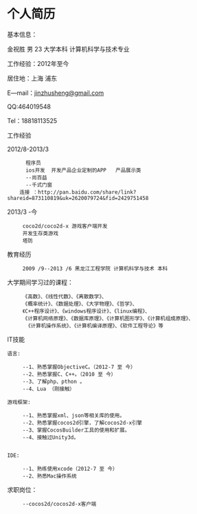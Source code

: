 个人简历
===========
基本信息：

 金祝胜  男  23  大学本科  计算机科学与技术专业 
 
 工作经验：2012年至今
 
 居住地：上海 浦东
 
 E—mail：jinzhusheng@gmail.com
 
 QQ:464019548
 
 Tel：18818113525
 
 工作经验
 
 2012/8-2013/3
 
          程序员
          ios开发  开发产品企业定制的APP   产品展示类
          --尚百益
          --千式门窗
        连接 ：http://pan.baidu.com/share/link?shareid=873110819&uk=2620079724&fid=2429751458
  
  
2013/3 -今

         coco2d/coco2d-x 游戏客户端开发
         开发生存类游戏
         塔防
         
教育经历

         2009 /9--2013 /6 黑龙江工程学院 计算机科学与技术 本科

大学期间学习过的课程：

         《高数》、《线性代数》、《离散数学》、
         《概率统计》、《数据处理》、《大学物理》、《哲学》、
         《C++程序设计》、《windows程序设计》、《linux编程》、
         《计算机网络原理》、《数据库原理》、《计算机图形学》、《计算机组成原理》、
          《计算机操作系统》、《计算机编译原理》、《软件工程导论》等

IT技能

    语言:

         --1、熟悉掌握ObjectiveC。（2012-7 至 今）
         --2、熟悉掌握C、C++。（2010 至 今） 
         --3、了解php、pthon 。 
         --4、Lua （刚接触） 

    游戏框架: 

         --1、熟悉掌握xml、json等相关库的使用。 
         --2、熟悉掌握cocos2d引擎，了解cocos2d-x引擎 
         --3、掌握CocosBuilder工具的使用和扩展。 
         --4、接触过Unity3d。 


    IDE: 

         --1、熟练使用xcode（2012-7 至 今） 
         --2、熟悉Mac操作系统
 

求职岗位：
          
         --cocos2d/cocos2d-x客户端
